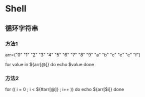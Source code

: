 # Shell
## 循环字符串
### 方法1
arr=("0" "1" "2" "3" "4" "5" "6" "7" "8" "9" "a" "b" "c" "e" "e" "f")

for value in ${arr[@]}
do
echo $value
done
### 方法2
for (( i = 0 ; i < ${#arr[@]} ; i++ ))
do
echo ${arr[$i]}
done
